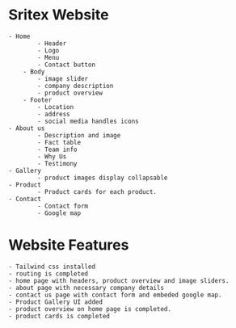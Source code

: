 # Sritex Website
    - Home
			- Header
			- Logo
			- Menu
			- Contact button
		- Body
			- image slider 
			- company description
			- product overview
		- Footer
			- Location
			- address
			- social media handles icons
    - About us
			- Description and image
			- Fact table
			- Team info
			- Why Us
			- Testimony
    - Gallery
			- product images display collapsable
    - Product
			- Product cards for each product.
    - Contact
			- Contact form
			- Google map
# Website Features
	- Tailwind css installed
	- routing is completed
	- home page with headers, product overview and image sliders. 
	- about page with necessary company details
	- contact us page with contact form and embeded google map.
    - Product Gallery UI added
	- product overview on home page is completed.
	- product cards is completed